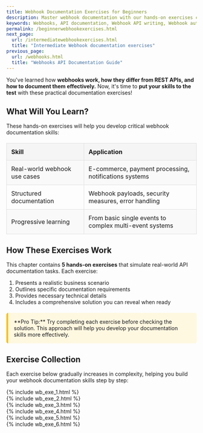 ```yaml
---
title: Webhook Documentation Exercises for Beginners
description: Master webhook documentation with our hands-on exercises covering real-world scenarios. Learn to document webhook registration, events, payloads, security, and best practices through interactive exercises with solutions.
keywords: Webhooks, API documentation, Webhook API writing, Webhook authentication, Webhook security, Webhook best practices, API writing exercises, API reference documentation, Webhook event handling, Webhook signature verification, API technical writing, Webhook payload documentation, Event-driven architecture
permalink: /beginnerwebhookexercises.html
next_page:
  url: /intermediatewebhookexercises.html
  title: "Intermediate Webhook documentation exercises"
previous_page:
  url: /webhooks.html
  title: "Webhooks API Documentation Guide"
---
```


You've learned how **webhooks work, how they differ from REST APIs, and how to document them effectively.** Now, it's time to **put your skills to the test** with these practical documentation exercises!

## What Will You Learn?

These hands-on exercises will help you develop critical webhook documentation skills:

<div class="feature-table">
<table>
  <tr>
    <th>Skill</th>
    <th>Application</th>
  </tr>
  <tr>
    <td>Real-world webhook use cases</td>
    <td>E-commerce, payment processing, notifications systems</td>
  </tr>
  <tr>
    <td>Structured documentation</td>
    <td>Webhook payloads, security measures, error handling</td>
  </tr>
  <tr>
    <td>Progressive learning</td>
    <td>From basic single events to complex multi-event systems</td>
  </tr>
</table>
</div>

<script async src="https://pagead2.googlesyndication.com/pagead/js/adsbygoogle.js?client=ca-pub-7149683584202371"
      crossorigin="anonymous"></script>
  <!-- AddTitleOne -->
  <ins class="adsbygoogle"
      style="display:block"
      data-ad-client="ca-pub-7149683584202371"
      data-ad-slot="7422872052"
      data-ad-format="auto"
      data-full-width-responsive="true"></ins>
  <script>
      (adsbygoogle = window.adsbygoogle || []).push({});
  </script>

## How These Exercises Work

This chapter contains **5 hands-on exercises** that simulate real-world API documentation tasks. Each exercise:

1. Presents a realistic business scenario
2. Outlines specific documentation requirements
3. Provides necessary technical details
4. Includes a comprehensive solution you can reveal when ready

<div class="note-box" markdown="1">
**Pro Tip:** Try completing each exercise before checking the solution. This approach will help you develop your documentation skills more effectively.
</div>

## Exercise Collection

Each exercise below gradually increases in complexity, helping you build your webhook documentation skills step by step:

{% include wb_exe_1.html %} <br>
{% include wb_exe_2.html %} <br>
{% include wb_exe_3.html %} <br>
{% include wb_exe_4.html %} <br>
{% include wb_exe_5.html %} <br>
{% include wb_exe_6.html %}

<style>
.info-box {
  background-color: #e3f2fd;
  border-left: 5px solid #2196F3;
  padding: 15px;
  margin: 20px 0;
  border-radius: 5px;
}

.note-box {
  background-color: #fff8e1;
  border-left: 5px solid #ffc107;
  padding: 15px;
  margin: 20px 0;
  border-radius: 5px;
}

.feature-table table {
  width: 100%;
  border-collapse: collapse;
  margin: 20px 0;
}

.feature-table th {
  background-color: #f5f5f5;
  border: 1px solid #ddd;
  padding: 12px;
  text-align: left;
}

.feature-table td {
  border: 1px solid #ddd;
  padding: 12px;
}

.feature-table tr:nth-child(even) {
  background-color: #f9f9f9;
}
</style>

